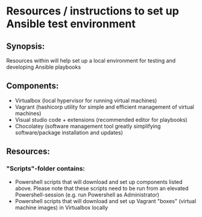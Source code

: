 # Resources / instructions to set up Ansible test environment

## Synopsis:

Resources within will help set up a local environment for testing and developing Ansible playbooks

## Components:

- Virtualbox (local hypervisor for running virtual machines)
- Vagrant (hashicorp utility for simple and efficient management of virtual machines)
- Visual studio code + extensions (recommended editor for playbooks)
- Chocolatey (software management tool greatly simplifying software/package installation and updates)

## Resources:

### "Scripts"-folder contains:

- Powershell scripts that will download and set up components listed above. Please note that these scripts need to be run from an elevated Powershell-session (e.g. run Powershell as Administrator)
- Powershell scripts that will download and set up Vagrant "boxes" (virtual machine images) in Virtualbox locally


